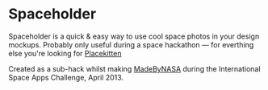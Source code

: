 # Spaceholder

Spaceholder is a quick & easy way to use cool space photos in your design mockups. Probably only useful during a space hackathon — for everthing else you're looking for [Placekitten](http://placekitten.com)

Created as a sub-hack whilst making [MadeByNASA](http://madebynasa.meteor.com) during the International Space Apps Challenge, April 2013.
